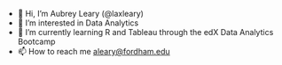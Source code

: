 - 👋 Hi, I’m Aubrey Leary (@laxleary)
- 👀 I’m interested in Data Analytics
- 🌱 I’m currently learning R and Tableau through the edX Data Analytics Bootcamp
- 📫 How to reach me aleary@fordham.edu

<!---
laxleary/laxleary is a ✨ special ✨ repository because its `README.md` (this file) appears on your GitHub profile.
You can click the Preview link to take a look at your changes.
--->
